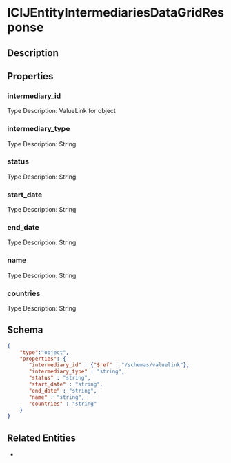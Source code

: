 # ICIJEntityIntermediariesDataGridResponse
## Description

## Properties
### intermediary_id


Type Description: ValueLink for object
### intermediary_type


Type Description: String
### status


Type Description: String
### start_date


Type Description: String
### end_date


Type Description: String
### name


Type Description: String
### countries


Type Description: String

## Schema
```json
{
    "type":"object",
    "properties": {
       "intermediary_id" : {"$ref" : "/schemas/valuelink"},
       "intermediary_type" : "string",
       "status" : "string",
       "start_date" : "string",
       "end_date" : "string",
       "name" : "string",
       "countries" : "string"
    }
}
```

## Related Entities
- [](.md)

